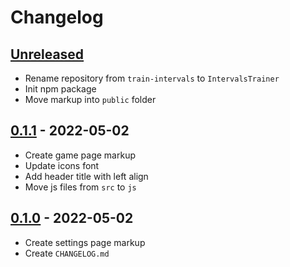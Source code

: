 # Changelog

## [Unreleased][unreleased]

- Rename repository from `train-intervals` to `IntervalsTrainer`
- Init npm package
- Move markup into `public` folder

## [0.1.1][] - 2022-05-02

- Create game page markup
- Update icons font
- Add header title with left align
- Move js files from `src` to `js`

## [0.1.0][] - 2022-05-02

- Create settings page markup
- Create `CHANGELOG.md`

[unreleased]: https://github.com/nieopierzony/IntervalsTrainer/compare/v0.1.1....HEAD
[0.1.1]: https://github.com/nieopierzony/IntervalsTrainer/releases/tag/v0.1.1
[0.1.0]: https://github.com/nieopierzony/IntervalsTrainer/releases/tag/v0.1.0
